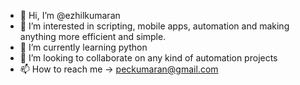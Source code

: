 - 👋 Hi, I’m @ezhilkumaran
- 👀 I’m interested in scripting, mobile apps, automation and making anything more efficient and simple.
- 🌱 I’m currently learning python
- 💞️ I’m looking to collaborate on any kind of automation projects
- 📫 How to reach me -> peckumaran@gmail.com

<!---
ezhilkumaran/ezhilkumaran is a ✨ special ✨ repository because its `README.md` (this file) appears on your GitHub profile.
You can click the Preview link to take a look at your changes.
--->
